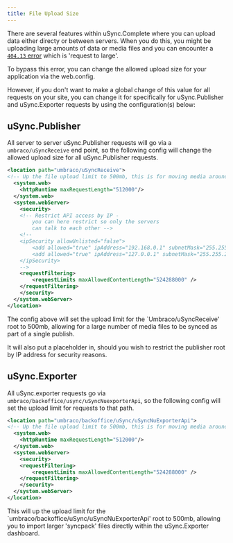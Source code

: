 ```yaml
---
title: File Upload Size
---
```


There are several features within uSync.Complete where you can upload data either directy or between servers. When you do this, you might be uploading large amounts of data or media files and you can encounter a [`404.13` error](https://learn.microsoft.com/en-us/troubleshoot/developer/webapps/iis/health-diagnostic-performance/http-404-13-website) which is 'request to large'.

To bypass this error, you can change the allowed upload size for your application via the web.config.

However, if you don't want to make a global change of this value for all requests on your site, you can change it for specifically for uSync.Publisher and uSync.Exporter requests by using the configuration(s) below:

## uSync.Publisher

All server to server uSync.Publisher requests will go via a `umbraco/uSyncReceive` end point, so the following config will change the allowed upload size for all uSync.Publisher requests.

```xml title="web.config"
<location path="umbraco/uSyncReceive">
<!-- Up the file upload limit to 500mb, this is for moving media around -->
  <system.web>
    <httpRuntime maxRequestLength="512000"/>
  </system.web>
  <system.webServer>
    <security>
    <!-- Restrict API access by IP -
        you can here restrict so only the servers
        can talk to each other -->
    <!--
    <ipSecurity allowUnlisted="false">
        <add allowed="true" ipAddress="192.168.0.1" subnetMask="255.255.255.0" />
        <add allowed="true" ipAddress="127.0.0.1" subnetMask="255.255.255.0" />
    </ipSecurity>
    -->
    <requestFiltering>
        <requestLimits maxAllowedContentLength="524288000" />
    </requestFiltering>
    </security>
  </system.webServer>
</location>
```

The config above will set the upload limit for the `Umbraco/uSyncReceive' root to 500mb, allowing for a large number of media files to be synced as part of a single publish.

It will also put a placeholder in, should you wish to restrict the publisher root by IP address for security reasons.

## uSync.Exporter

All uSync.exporter requests go via `umbraco/backoffice/usync/uSyncNuexporterApi`, so the following config will set the upload limit for requests to that path.

```xml title="web.config"
<location path="umbraco/backoffice/uSync/uSyncNuExporterApi">
<!-- Up the file upload limit to 500mb, this is for moving media around -->
  <system.web>
    <httpRuntime maxRequestLength="512000"/>
  </system.web>
  <system.webServer>
    <security>
    <requestFiltering>
        <requestLimits maxAllowedContentLength="524288000" />
    </requestFiltering>
    </security>
  </system.webServer>
</location>
```

This will up the upload limit for the `umbraco/backoffice/uSync/uSyncNuExporterApi' root to 500mb, allowing you to import larger 'syncpack' files directly within the uSync.Exporter dashboard.
